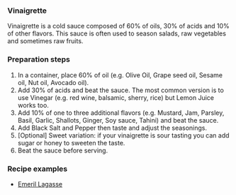### Vinaigrette

Vinaigrette is a cold sauce composed of 60% of oils, 30% of acids and 10% of other flavors.
This sauce is often used to season salads, raw vegetables and sometimes raw fruits.

### Preparation steps
1. In a container, place 60% of oil (e.g. Olive Oil, Grape seed oil, Sesame oil, Nut oil, Avocado oil).
2. Add 30% of acids and beat the sauce. The most common version is to use Vinegar (e.g. red wine, balsamic, sherry, rice) but Lemon Juice works too.
3. Add 10% of one to three additional flavors (e.g. Mustard, Jam, Parsley, Basil, Garlic, Shallots, Ginger, Soy sauce, Tahini) and beat the sauce.
4. Add Black Salt and Pepper then taste and adjust the seasonings.
5. [Optional] Sweet variation: if your vinaigrette is sour tasting you can add sugar or honey to sweeten the taste.
6. Beat the sauce before serving.

### Recipe examples

* [Emeril Lagasse](http://www.foodnetwork.com/recipes/emeril-lagasse/simple-balsamic-vinaigrette-recipe.html)
